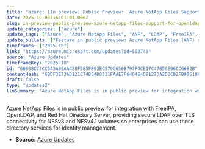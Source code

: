 ```yaml
---
title: "azure: [In preview] Public Preview:  Azure NetApp Files Support for OpenLDAP, FreeIPA, and Red Hat Directory Server LDAP services"
date: 2025-10-03T16:01:01.000Z
slug: in-preview-public-preview-azure-netapp-files-support-for-openldap-freeipa-and-red-hat-directory-server-ldap-services
update_categories: ["azure"]
update_tags: ["Azure", "Azure NetApp Files", "ANF", "LDAP", "FreeIPA", "OpenLDAP", "Red Hat Directory Server", "NFS", "TLS", "public preview"]
update_bullets: ["Feature in public preview: Azure NetApp Files (ANF) supports FreeIPA, OpenLDAP, and Red Hat Directory Server.", "Enables secure LDAP over TLS (LDAPS) connectivity from ANF to these LDAP services.", "Supported for NFSv3 and NFSv4.1 volumes to handle authentication and authorization.", "Allows organizations using non-Active Directory LDAP solutions to integrate with ANF.", "Useful for enterprises seeking secure, standards-based identity management for file shares."]
timeframes: ["2025-10"]
link: "https://azure.microsoft.com/updates?id=508748"
source: "Azure Updates"
timeframeKey: "2025-10"
id: "60608C72CC543A95AA428F3E5F893EC579C650B797F4CE17C47B56E96CC66B2B"
contentHash: "6BDF3E73AD121C74BC4B0331FAAE7F6404E4D9127DA2DBCD2FB995108EB737C2"
draft: false
type: "updates2"
llmSummary: "Azure NetApp Files is in public preview for integration with FreeIPA, OpenLDAP, and Red Hat Directory Server, providing secure LDAP over TLS connectivity for NFSv3 and NFSv4.1 volumes so enterprises can use these directory services for identity management."
---
```


Azure NetApp Files is in public preview for integration with FreeIPA, OpenLDAP, and Red Hat Directory Server, providing secure LDAP over TLS connectivity for NFSv3 and NFSv4.1 volumes so enterprises can use these directory services for identity management.

- **Source:** [Azure Updates](https://azure.microsoft.com/updates?id=508748)
